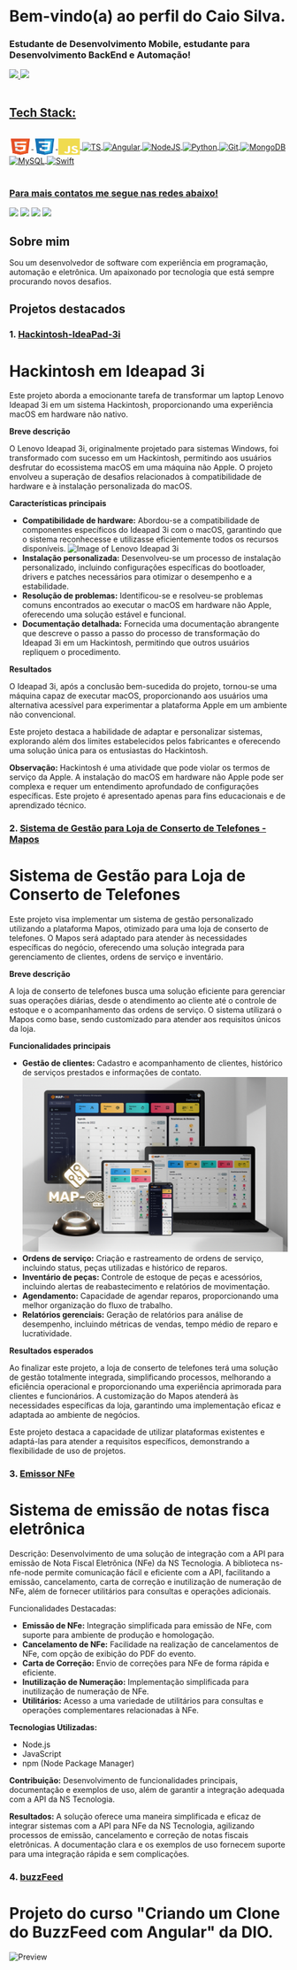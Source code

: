 # Bem-vindo(a) ao perfil do Caio Silva.
###  Estudante de Desenvolvimento Mobile, estudante para Desenvolvimento BackEnd e Automação!

 <div>
   <a href="https://github.com/MayDayCaio">
   <img height="180em" src="https://github-readme-stats.vercel.app/api?username=MaydayCaio&show_icons=true&theme=dracula&include_all_commits=true&count_private=true"/>
   <img height="180em" src="https://github-readme-stats.vercel.app/api/top-langs/?username=MaydayCaio&layout=compact&langs_count=6&theme=dracula"/>
</div>
    
<div style="display: inline_block"><br>
  <h2>Tech Stack:</h2><br>
  <img align="center" alt="HTML" height="30" width="40" src="https://raw.githubusercontent.com/devicons/devicon/master/icons/html5/html5-original.svg">
  <img align="center" alt="CSS" height="30" width="40" src="https://raw.githubusercontent.com/devicons/devicon/master/icons/css3/css3-original.svg">
  <img align="center" alt="Js" height="30" width="40" src="https://raw.githubusercontent.com/devicons/devicon/master/icons/javascript/javascript-plain.svg">
  <img align="center" alt="TS" height="30" width="40" src="https://cdn.jsdelivr.net/gh/devicons/devicon/icons/typescript/typescript-original.svg">
  <img align="center" alt="Angular" height="30" width="40" src="https://cdn.jsdelivr.net/gh/devicons/devicon@latest/icons/angular/angular-original.svg" />
  <img align="center" alt="NodeJS" height="30" width="40" src="https://cdn.jsdelivr.net/gh/devicons/devicon/icons/nodejs/nodejs-original.svg" />
  <img align="center" alt="Python" height="30" width="40" src="https://cdn.jsdelivr.net/gh/devicons/devicon/icons/python/python-original.svg" />
  <img align="center" alt="Git" height="30" width="40" src="https://cdn.jsdelivr.net/gh/devicons/devicon/icons/git/git-original.svg"/>
  <img align="center" alt="MongoDB" height="30" width="40" src="https://cdn.jsdelivr.net/gh/devicons/devicon@latest/icons/mongodb/mongodb-original.svg" />
  <img align="center" alt="MySQL" height="30" width="40" src="https://cdn.jsdelivr.net/gh/devicons/devicon@latest/icons/mysql/mysql-original.svg"" />
  <img align="center" alt="Swift" height="30" width="40" src="https://cdn.jsdelivr.net/gh/devicons/devicon@latest/icons/swift/swift-original.svg" />
          
</div>
 
<br>
 
### Para mais contatos me segue nas redes abaixo!
 
<div> 
  <a href="https://instagram.com/mayday_caio" target="_blank"><img src="https://img.shields.io/badge/-Instagram-%23E4405F?style=for-the-badge&logo=instagram&logoColor=white" target="_blank"></a>
 <a href="https://discord.gg/" target="_blank"><img src="https://img.shields.io/badge/Discord-7289DA?style=for-the-badge&logo=discord&logoColor=white" target="_blank"></a> 
  <a href = "mailto:caiofabriciodearaujosilva@gmail.com"><img src="https://img.shields.io/badge/-Gmail-%23333?style=for-the-badge&logo=gmail&logoColor=white" target="_blank"></a>
  <a href="https://api.whatsapp.com/send?phone=+55879881921602&text=Olá Caio Silva, estou entrando em contato a respeito de "><img src="https://img.shields.io/badge/WhatsApp-25D366?style=for-the-badge&logo=whatsapp&logoColor=white" target="_blank"></a>
 
</div>



## Sobre mim

Sou um desenvolvedor de software com experiência em programação, automação e eletrônica. Um apaixonado por tecnologia que está sempre procurando novos desafios.

## Projetos destacados

### 1. [Hackintosh-IdeaPad-3i](https://github.com/MayDayCaio/EFI-Hackintosh-ideapad-3i)

# Hackintosh em Ideapad 3i

Este projeto aborda a emocionante tarefa de transformar um laptop Lenovo Ideapad 3i em um sistema Hackintosh, proporcionando uma experiência macOS em hardware não nativo.

**Breve descrição**

O Lenovo Ideapad 3i, originalmente projetado para sistemas Windows, foi transformado com sucesso em um Hackintosh, permitindo aos usuários desfrutar do ecossistema macOS em uma máquina não Apple. O projeto envolveu a superação de desafios relacionados à compatibilidade de hardware e à instalação personalizada do macOS.

**Características principais**

* **Compatibilidade de hardware:** Abordou-se a compatibilidade de componentes específicos do Ideapad 3i com o macOS, garantindo que o sistema reconhecesse e utilizasse eficientemente todos os recursos disponíveis.
![Image of Lenovo Ideapad 3i](https://7migliortech.com/img/le-8-migliori-notebook-per-hackintosh-1-.jpg)
* **Instalação personalizada:** Desenvolveu-se um processo de instalação personalizado, incluindo configurações específicas do bootloader, drivers e patches necessários para otimizar o desempenho e a estabilidade.
* **Resolução de problemas:** Identificou-se e resolveu-se problemas comuns encontrados ao executar o macOS em hardware não Apple, oferecendo uma solução estável e funcional.
* **Documentação detalhada:** Fornecida uma documentação abrangente que descreve o passo a passo do processo de transformação do Ideapad 3i em um Hackintosh, permitindo que outros usuários repliquem o procedimento.

**Resultados**

O Ideapad 3i, após a conclusão bem-sucedida do projeto, tornou-se uma máquina capaz de executar macOS, proporcionando aos usuários uma alternativa acessível para experimentar a plataforma Apple em um ambiente não convencional.

Este projeto destaca a habilidade de adaptar e personalizar sistemas, explorando além dos limites estabelecidos pelos fabricantes e oferecendo uma solução única para os entusiastas do Hackintosh.

**Observação:** Hackintosh é uma atividade que pode violar os termos de serviço da Apple. A instalação do macOS em hardware não Apple pode ser complexa e requer um entendimento aprofundado de configurações específicas. Este projeto é apresentado apenas para fins educacionais e de aprendizado técnico.

### 2. [Sistema de Gestão para Loja de Conserto de Telefones - Mapos](https://github.com/RamonSilva20/mapos)

# Sistema de Gestão para Loja de Conserto de Telefones

Este projeto visa implementar um sistema de gestão personalizado utilizando a plataforma Mapos, otimizado para uma loja de conserto de telefones. O Mapos será adaptado para atender às necessidades específicas do negócio, oferecendo uma solução integrada para gerenciamento de clientes, ordens de serviço e inventário.

**Breve descrição**

A loja de conserto de telefones busca uma solução eficiente para gerenciar suas operações diárias, desde o atendimento ao cliente até o controle de estoque e o acompanhamento das ordens de serviço. O sistema utilizará o Mapos como base, sendo customizado para atender aos requisitos únicos da loja.

**Funcionalidades principais**

* **Gestão de clientes:** Cadastro e acompanhamento de clientes, histórico de serviços prestados e informações de contato.
![Image of Sistema de Gestão para Loja de Conserto de Telefones](https://raw.githubusercontent.com/RamonSilva20/mapos/master/docs/dashboard.png)
* **Ordens de serviço:** Criação e rastreamento de ordens de serviço, incluindo status, peças utilizadas e histórico de reparos.
* **Inventário de peças:** Controle de estoque de peças e acessórios, incluindo alertas de reabastecimento e relatórios de movimentação.
* **Agendamento:** Capacidade de agendar reparos, proporcionando uma melhor organização do fluxo de trabalho.
* **Relatórios gerenciais:** Geração de relatórios para análise de desempenho, incluindo métricas de vendas, tempo médio de reparo e lucratividade.

**Resultados esperados**

Ao finalizar este projeto, a loja de conserto de telefones terá uma solução de gestão totalmente integrada, simplificando processos, melhorando a eficiência operacional e proporcionando uma experiência aprimorada para clientes e funcionários. A customização do Mapos atenderá às necessidades específicas da loja, garantindo uma implementação eficaz e adaptada ao ambiente de negócios.

Este projeto destaca a capacidade de utilizar plataformas existentes e adaptá-las para atender a requisitos específicos, demonstrando a flexibilidade de uso de projetos.

### 3. [Emissor NFe](https://github.com/MayDayCaio/Emissor-NFe)

# Sistema de emissão de notas fisca eletrônica 

Descrição:
Desenvolvimento de uma solução de integração com a API para emissão de Nota Fiscal Eletrônica (NFe) da NS Tecnologia. A biblioteca ns-nfe-node permite comunicação fácil e eficiente com a API, facilitando a emissão, cancelamento, carta de correção e inutilização de numeração de NFe, além de fornecer utilitários para consultas e operações adicionais.

Funcionalidades Destacadas:

* **Emissão de NFe:** Integração simplificada para emissão de NFe, com suporte para ambiente de produção e homologação.
* **Cancelamento de NFe:** Facilidade na realização de cancelamentos de NFe, com opção de exibição do PDF do evento.
* **Carta de Correção:** Envio de correções para NFe de forma rápida e eficiente.
* **Inutilização de Numeração:** Implementação simplificada para inutilização de numeração de NFe.
* **Utilitários:** Acesso a uma variedade de utilitários para consultas e operações complementares relacionadas à NFe.
  
**Tecnologias Utilizadas:**

* Node.js 
* JavaScript 
* npm (Node Package Manager)

**Contribuição:**
Desenvolvimento de funcionalidades principais, documentação e exemplos de uso, além de garantir a integração adequada com a API da NS Tecnologia.

**Resultados:**
A solução oferece uma maneira simplificada e eficaz de integrar sistemas com a API para NFe da NS Tecnologia, agilizando processos de emissão, cancelamento e correção de notas fiscais eletrônicas. A documentação clara e os exemplos de uso fornecem suporte para uma integração rápida e sem complicações.

### 4. [buzzFeed](https://github.com/MayDayCaio/buzzFeed-angular)

# Projeto do curso "Criando um Clone do BuzzFeed com Angular" da DIO.

![Preview](https://github.com/MayDayCaio/buzzFeed-angular/raw/main/src/assets/images/preview.jfif)
